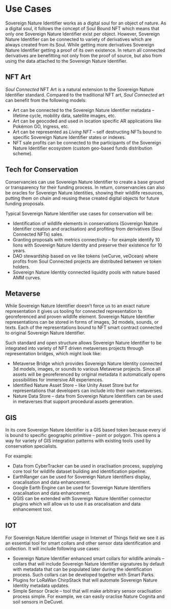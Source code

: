 # Use Cases

Sovereign Nature Identifier works as a digital soul for an object of nature. As a digital soul, it follows the concept of Soul Bound NFT which means that only one Sovereign Nature Identifier exist per object. However, Sovereign Nature Identifier can be connected to variety of derivatives which are always created from its Soul.
While getting more derivatives Sovereign Nature Identifier getting a proof of its own existence. In return all connected derivatives are benefitting not only from the proof of source, but also from using the data attached to the Sovereign Nature Identifier.

## NFT Art

_Soul Connected_ NFT Art is a natural extension to the Sovereign Nature Identifier standard. Compared to the traditional NFT art, _Soul Connected_ art can benefit from the following models:

- Art can be connected to the Sovereign Nature Identifier metadata – lifetime cycle, mobility data, satellite images, etc.
- Art can be geocoded and used in location specific AR applications like Pokémon GO, Ingress, etc.
- Art can be represented as _Living NFT_ – self destructing NFTs bound to specific Sovereign Nature Identifier states or indexes.
- NFT sale profits can be connected to the participants of the Sovereign Nature Identifier ecosystem (custom geo-based funds distribution scheme).

## Tech for Conservation

Conservancies can use Sovereign Nature Identifier to create a base ground or transparency for their funding process. In return, conservancies can also be oracles for Sovereign Nature Identities, showing their wildlife resources, putting them on chain and reusing these created digital objects for future funding proposals.

Typical Sovereign Nature Identifier use cases for conservation will be:

- Identification of wildlife elements in conservations (Sovereign Nature Identifier creation and oraclisation) and profiting from derivatives (Soul Connected NFTs) sales.
- Granting proposals with metrics connectivity – for example identify 10 lions with Sovereign Nature Identity and preserve their existence for 10 years.
- DAO stewardship based on ve like tokens (veCurve, veOcean) where profits from Soul Connected projects are distributed between ve token holders.
- Sovereign Nature Identity connected liquidity pools with nature based AMM curves.

## Metaverse

While Sovereign Nature Identifier doesn’t force us to an exact nature representation it gives us tooling for connected representation to georeferenced and proven wildlife element.
Sovereign Nature Identifier representations can be stored in forms of images, 3d models, sounds, or texts. Each of the representations bound to NFT smart contract connected to original Sovereign Nature Identifier.

Such standard and open structure allows Sovereign Nature Identifier to be integrated into variety of NFT driven metaverses projects through representation bridges, which might look like:

- Metaverse Bridge which provides Sovereign Nature Identity connected 3d models, images, or sounds to various Metaverse projects. Since all assets will be georeferenced by original metadata it automatically opens possibilities for immersive AR experiences.
- Identified Nature Asset Store – like Unity Asset Store but for representations that developers can include into their own metaverses.
- Nature Data Store – data from Sovereign Nature Identifiers can be used in metaverses that support procedural assets generation.

## GIS

In its core Sovereign Nature Identifier is a GIS based token because every id is bound to specific geographic primitive – point or polygon. This opens a way for variety of GIS integration patterns with existing tools used by conservation specialists.

For example:

- Data from CyberTracker can be used in oraclisation process, supplying core tool for wildlife dataset building and identification pipeline.
- EarthRanger can be used for Sovereign Nature Identifiers display, oracalisation and data enhancement.
- Google Earth Engine can be used for Sovereign Nature Identifiers oracalisation and data enhancement.
- QGIS can be extended with Sovereign Nature Identifier connector plugins which will allow us to use it as oracalisation and data enhancement tool.

## IOT

For Sovereign Nature Identifier usage in Internet of Things field we see it as an essential tool for smart collars and other sensor data identification and collection. It will include following use cases:

- Sovereign Nature Identifier enhanced smart collars for wildlife animals – collars that will include Sovereign Nature Identifier signatures by default with metadata that can be populated later during the identification process. Such collars can be developed together with Smart Parks.
- Plugins for LoRaWan ChirpStack that will automate Sovereign Nature Identity metadata updates.
- Simple Sensor Oracle – tool that will make arbitrary sensor oraclisation process simple. For example, we can easily oraclise Nature Cognita and soil sensors in DeCuvel.
